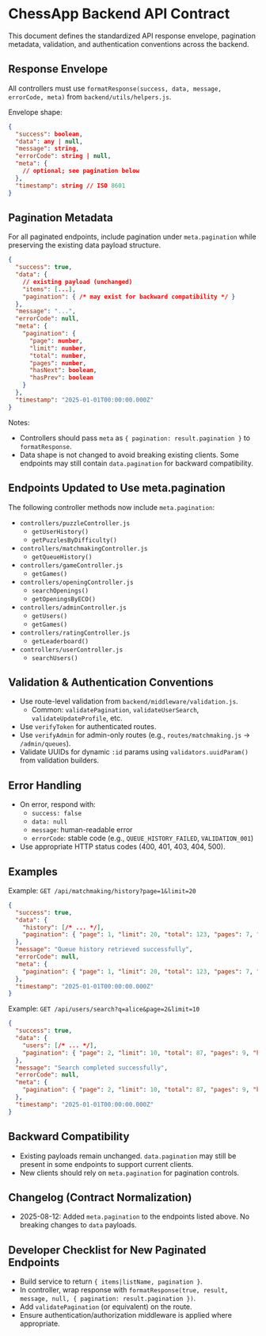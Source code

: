 # ChessApp Backend API Contract

This document defines the standardized API response envelope, pagination metadata, validation, and authentication conventions across the backend.

## Response Envelope
All controllers must use `formatResponse(success, data, message, errorCode, meta)` from `backend/utils/helpers.js`.

Envelope shape:
```json
{
  "success": boolean,
  "data": any | null,
  "message": string,
  "errorCode": string | null,
  "meta": {
    // optional; see pagination below
  },
  "timestamp": string // ISO 8601
}
```

## Pagination Metadata
For all paginated endpoints, include pagination under `meta.pagination` while preserving the existing data payload structure.

```json
{
  "success": true,
  "data": {
    // existing payload (unchanged)
    "items": [...],
    "pagination": { /* may exist for backward compatibility */ }
  },
  "message": "...",
  "errorCode": null,
  "meta": {
    "pagination": {
      "page": number,
      "limit": number,
      "total": number,
      "pages": number,
      "hasNext": boolean,
      "hasPrev": boolean
    }
  },
  "timestamp": "2025-01-01T00:00:00.000Z"
}
```

Notes:
- Controllers should pass `meta` as `{ pagination: result.pagination }` to `formatResponse`.
- Data shape is not changed to avoid breaking existing clients. Some endpoints may still contain `data.pagination` for backward compatibility.

## Endpoints Updated to Use meta.pagination
The following controller methods now include `meta.pagination`:

- `controllers/puzzleController.js`
  - `getUserHistory()`
  - `getPuzzlesByDifficulty()`
- `controllers/matchmakingController.js`
  - `getQueueHistory()`
- `controllers/gameController.js`
  - `getGames()`
- `controllers/openingController.js`
  - `searchOpenings()`
  - `getOpeningsByECO()`
- `controllers/adminController.js`
  - `getUsers()`
  - `getGames()`
- `controllers/ratingController.js`
  - `getLeaderboard()`
- `controllers/userController.js`
  - `searchUsers()`

## Validation & Authentication Conventions
- Use route-level validation from `backend/middleware/validation.js`.
  - Common: `validatePagination`, `validateUserSearch`, `validateUpdateProfile`, etc.
- Use `verifyToken` for authenticated routes.
- Use `verifyAdmin` for admin-only routes (e.g., `routes/matchmaking.js` → `/admin/queues`).
- Validate UUIDs for dynamic `:id` params using `validators.uuidParam()` from validation builders.

## Error Handling
- On error, respond with:
  - `success: false`
  - `data: null`
  - `message`: human-readable error
  - `errorCode`: stable code (e.g., `QUEUE_HISTORY_FAILED`, `VALIDATION_001`)
- Use appropriate HTTP status codes (400, 401, 403, 404, 500).

## Examples

Example: `GET /api/matchmaking/history?page=1&limit=20`
```json
{
  "success": true,
  "data": {
    "history": [/* ... */],
    "pagination": { "page": 1, "limit": 20, "total": 123, "pages": 7, "hasNext": true, "hasPrev": false }
  },
  "message": "Queue history retrieved successfully",
  "errorCode": null,
  "meta": {
    "pagination": { "page": 1, "limit": 20, "total": 123, "pages": 7, "hasNext": true, "hasPrev": false }
  },
  "timestamp": "2025-01-01T00:00:00.000Z"
}
```

Example: `GET /api/users/search?q=alice&page=2&limit=10`
```json
{
  "success": true,
  "data": {
    "users": [/* ... */],
    "pagination": { "page": 2, "limit": 10, "total": 87, "pages": 9, "hasNext": true, "hasPrev": true }
  },
  "message": "Search completed successfully",
  "errorCode": null,
  "meta": {
    "pagination": { "page": 2, "limit": 10, "total": 87, "pages": 9, "hasNext": true, "hasPrev": true }
  },
  "timestamp": "2025-01-01T00:00:00.000Z"
}
```

## Backward Compatibility
- Existing payloads remain unchanged. `data.pagination` may still be present in some endpoints to support current clients.
- New clients should rely on `meta.pagination` for pagination controls.

## Changelog (Contract Normalization)
- 2025-08-12: Added `meta.pagination` to the endpoints listed above. No breaking changes to `data` payloads.

## Developer Checklist for New Paginated Endpoints
- Build service to return `{ items|listName, pagination }`.
- In controller, wrap response with `formatResponse(true, result, message, null, { pagination: result.pagination })`.
- Add `validatePagination` (or equivalent) on the route.
- Ensure authentication/authorization middleware is applied where appropriate.
